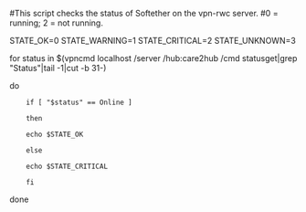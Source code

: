 #This script checks the status of Softether on the vpn-rwc server. 
#0 = running; 2 = not running.

STATE_OK=0
STATE_WARNING=1
STATE_CRITICAL=2
STATE_UNKNOWN=3

for status in $(vpncmd localhost /server  /hub:care2hub /cmd statusget|grep "Status"|tail -1|cut -b 31-)

do

        if [ "$status" == Online ]

        then

        echo $STATE_OK

        else

        echo $STATE_CRITICAL 

        fi

done

